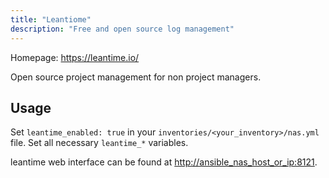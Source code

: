```yaml
---
title: "Leantiome"
description: "Free and open source log management"
---
```


Homepage: <https://leantime.io/>

Open source project management for non project managers.

## Usage

Set `leantime_enabled: true` in your `inventories/<your_inventory>/nas.yml` file. Set all necessary `leantime_*` variables.

leantime web interface can be found at <http://ansible_nas_host_or_ip:8121>.
